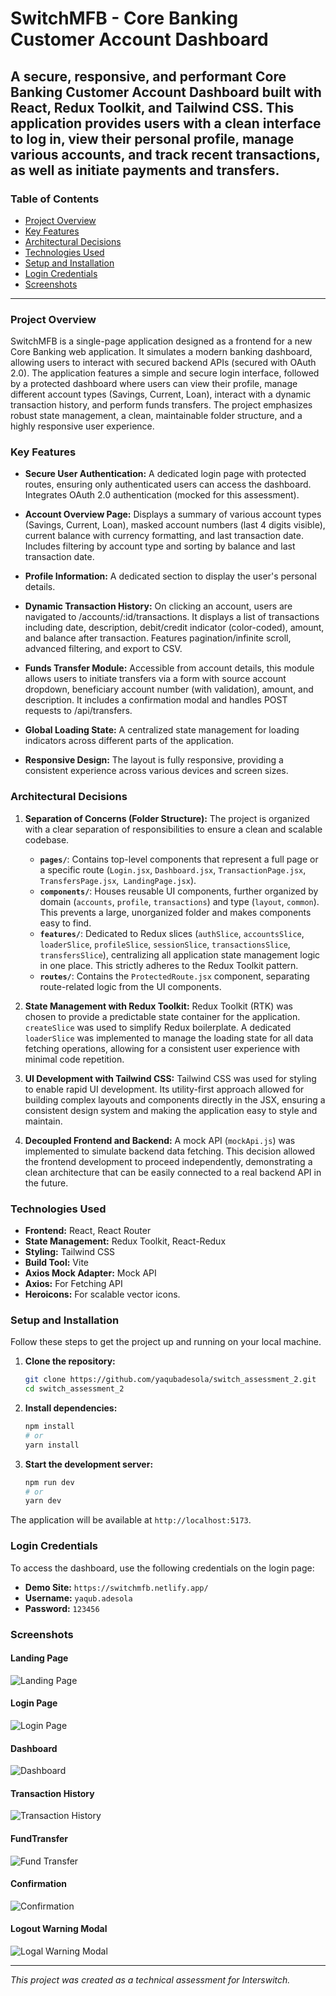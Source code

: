 # SwitchMFB - Core Banking Customer Account Dashboard

## A secure, responsive, and performant Core Banking Customer Account Dashboard built with React, Redux Toolkit, and Tailwind CSS. This application provides users with a clean interface to log in, view their personal profile, manage various accounts, and track recent transactions, as well as initiate payments and transfers.

### Table of Contents

- [Project Overview](#project-overview)
- [Key Features](#key-features)
- [Architectural Decisions](#architectural-decisions)
- [Technologies Used](#technologies-used)
- [Setup and Installation](#setup-and-installation)
- [Login Credentials](#login-credentials)
- [Screenshots](#screenshots)

---

### Project Overview

SwitchMFB is a single-page application designed as a frontend for a new Core Banking web application. It simulates a modern banking dashboard, allowing users to interact with secured backend APIs (secured with OAuth 2.0). The application features a simple and secure login interface, followed by a protected dashboard where users can view their profile, manage different account types (Savings, Current, Loan), interact with a dynamic transaction history, and perform funds transfers. The project emphasizes robust state management, a clean, maintainable folder structure, and a highly responsive user experience.

### Key Features

- **Secure User Authentication:** A dedicated login page with protected routes, ensuring only authenticated users can access the dashboard. Integrates OAuth 2.0 authentication (mocked for this assessment).
- **Account Overview Page:** Displays a summary of various account types (Savings, Current, Loan), masked account numbers (last 4 digits visible), current balance with currency formatting, and last transaction date. Includes filtering by account type and sorting by balance and last transaction date.
- **Profile Information:** A dedicated section to display the user's personal details.
- **Dynamic Transaction History:** On clicking an account, users are navigated to /accounts/:id/transactions. It displays a list of transactions including date, description, debit/credit indicator (color-coded), amount, and balance after transaction. Features pagination/infinite scroll, advanced filtering, and export to CSV.

- **Funds Transfer Module:** Accessible from account details, this module allows users to initiate transfers via a form with source account dropdown, beneficiary account number (with validation), amount, and description. It includes a confirmation modal and handles POST requests to /api/transfers.
- **Global Loading State:** A centralized state management for loading indicators across different parts of the application.
- **Responsive Design:** The layout is fully responsive, providing a consistent experience across various devices and screen sizes.

### Architectural Decisions

1.  **Separation of Concerns (Folder Structure):**
    The project is organized with a clear separation of responsibilities to ensure a clean and scalable codebase.

    - **`pages/`**: Contains top-level components that represent a full page or a specific route (`Login.jsx`, `Dashboard.jsx`, `TransactionPage.jsx`, `TransfersPage.jsx`,` LandingPage.jsx`).
    - **`components/`**: Houses reusable UI components, further organized by domain (`accounts`, `profile`, `transactions`) and type (`layout`, `common`). This prevents a large, unorganized folder and makes components easy to find.
    - **`features/`**: Dedicated to Redux slices (`authSlice`, `accountsSlice`, `loaderSlice`, `profileSlice`, `sessionSlice`, `transactionsSlice`, `transfersSlice`), centralizing all application state management logic in one place. This strictly adheres to the Redux Toolkit pattern.
    - **`routes/`**: Contains the `ProtectedRoute.jsx` component, separating route-related logic from the UI components.

2.  **State Management with Redux Toolkit:**
    Redux Toolkit (RTK) was chosen to provide a predictable state container for the application. `createSlice` was used to simplify Redux boilerplate. A dedicated `loaderSlice` was implemented to manage the loading state for all data fetching operations, allowing for a consistent user experience with minimal code repetition.

3.  **UI Development with Tailwind CSS:**
    Tailwind CSS was used for styling to enable rapid UI development. Its utility-first approach allowed for building complex layouts and components directly in the JSX, ensuring a consistent design system and making the application easy to style and maintain.

4.  **Decoupled Frontend and Backend:**
    A mock API (`mockApi.js`) was implemented to simulate backend data fetching. This decision allowed the frontend development to proceed independently, demonstrating a clean architecture that can be easily connected to a real backend API in the future.

### Technologies Used

- **Frontend:** React, React Router
- **State Management:** Redux Toolkit, React-Redux
- **Styling:** Tailwind CSS
- **Build Tool:** Vite
- **Axios Mock Adapter:** Mock API
- **Axios:** For Fetching API
- **Heroicons:** For scalable vector icons.

### Setup and Installation

Follow these steps to get the project up and running on your local machine.

1.  **Clone the repository:**

    ```bash
    git clone https://github.com/yaqubadesola/switch_assessment_2.git
    cd switch_assessment_2
    ```

2.  **Install dependencies:**

    ```bash
    npm install
    # or
    yarn install
    ```

3.  **Start the development server:**
    ```bash
    npm run dev
    # or
    yarn dev
    ```

The application will be available at `http://localhost:5173`.

### Login Credentials

To access the dashboard, use the following credentials on the login page:

- **Demo Site:** `https://switchmfb.netlify.app/`
- **Username:** `yaqub.adesola`
- **Password:** `123456`

### Screenshots

#### Landing Page

![Landing Page](https://github.com/yaqubadesola/switch_assessment_2/blob/master/docs/screenshots/landingpage.png)

#### Login Page

![Login Page](https://github.com/yaqubadesola/switch_assessment_2/blob/master/docs/screenshots/loginpage.png)

#### Dashboard

![Dashboard](https://github.com/yaqubadesola/switch_assessment_2/blob/master/docs/screenshots/dashboard.png)

#### Transaction History

![Transaction History](https://github.com/yaqubadesola/switch_assessment_2/blob/master/docs/screenshots/transactionhistory.png)

#### FundTransfer

![Fund Transfer](https://github.com/yaqubadesola/switch_assessment_2/blob/master/docs/screenshots/fundtransfer.png)

#### Confirmation

![Confirmation](https://github.com/yaqubadesola/switch_assessment_2/blob/master/docs/screenshots/consfirmation.png)

#### Logout Warning Modal

![Logal Warning Modal](https://github.com/yaqubadesola/switch_assessment_2/blob/master/docs/screenshots/logout_warning.png)

---

_This project was created as a technical assessment for Interswitch._
